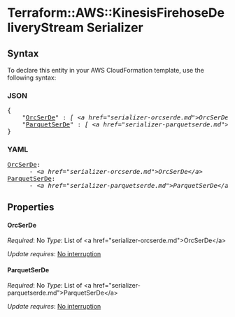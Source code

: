 # Terraform::AWS::KinesisFirehoseDeliveryStream Serializer

## Syntax

To declare this entity in your AWS CloudFormation template, use the following syntax:

### JSON

<pre>
{
    "<a href="#orcserde" title="OrcSerDe">OrcSerDe</a>" : <i>[ &lt;a href=&#34;serializer-orcserde.md&#34;&gt;OrcSerDe&lt;/a&gt;, ... ]</i>,
    "<a href="#parquetserde" title="ParquetSerDe">ParquetSerDe</a>" : <i>[ &lt;a href=&#34;serializer-parquetserde.md&#34;&gt;ParquetSerDe&lt;/a&gt;, ... ]</i>
}
</pre>

### YAML

<pre>
<a href="#orcserde" title="OrcSerDe">OrcSerDe</a>: <i>
      - &lt;a href=&#34;serializer-orcserde.md&#34;&gt;OrcSerDe&lt;/a&gt;</i>
<a href="#parquetserde" title="ParquetSerDe">ParquetSerDe</a>: <i>
      - &lt;a href=&#34;serializer-parquetserde.md&#34;&gt;ParquetSerDe&lt;/a&gt;</i>
</pre>

## Properties

#### OrcSerDe

_Required_: No
_Type_: List of &lt;a href=&#34;serializer-orcserde.md&#34;&gt;OrcSerDe&lt;/a&gt;

_Update requires_: [No interruption](https://docs.aws.amazon.com/AWSCloudFormation/latest/UserGuide/using-cfn-updating-stacks-update-behaviors.html#update-no-interrupt)

#### ParquetSerDe

_Required_: No
_Type_: List of &lt;a href=&#34;serializer-parquetserde.md&#34;&gt;ParquetSerDe&lt;/a&gt;

_Update requires_: [No interruption](https://docs.aws.amazon.com/AWSCloudFormation/latest/UserGuide/using-cfn-updating-stacks-update-behaviors.html#update-no-interrupt)

